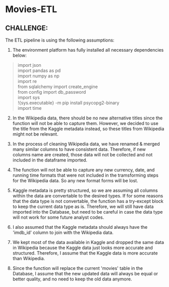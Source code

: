 # Movies-ETL

## CHALLENGE:

The ETL pipeline is using the following assumptions:
1. The environment platform has fully installed all necessary dependencies below:

> import json  
> import pandas as pd  
> import numpy as np  
> import re  
> from sqlalchemy import create_engine  
> from config import db_password  
> import sys  
> !{sys.executable} -m pip install psycopg2-binary  
> import time  

2. In the Wikipedia data, there should be no new alternative titles since the function will not be able to capture them. However, we decided to use the title from the Kaggle metadata instead, so these titles from Wikipedia might not be relevant.

3. In the process of cleaning Wikipedia data, we have renamed & merged many similar columns to have consistent data. Therefore, if new columns name are created, those data will not be collected and not included in the dataframe imported.

4. The function will not be able to capture any new currency, date, and running time formats that were not included in the tramsforming steps for the Wikipedia data. So any new format forms will be lost.

5. Kaggle metadata is pretty structured, so we are assuming all columns within the data are convertable to the desired types. If for some reasons that the data type is not convertable, the function has a try-except block to keep the current data type as is. Therefore, we will still have data imported into the Database, but need to be careful in case the data type will not work for some future analyst codes.

6. I also assumed that the Kaggle metadata should always have the 'imdb_id' column to join with the Wikipedia data.

7. We kept most of the data available in Kaggle and dropped the same data in Wikipedia because the Kaggle data just looks more accurate and structured. Therefore, I assume that the Kaggle data is more accurate than Wikipedia.

8. Since the function will replace the current 'movies' table in the Database, I assume that the new updated data will always be equal or better quality, and no need to keep the old data anymore.
